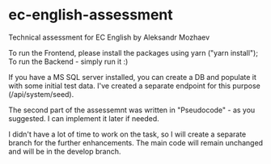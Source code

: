 # ec-english-assessment
Technical assessment for EC English by Aleksandr Mozhaev

To run the Frontend, please install the packages using yarn ("yarn install"); To run the Backend - simply run it :)

If you have a MS SQL server installed, you can create a DB and populate it with some initial test data. I've created a separate endpoint for this purpose (/api/system/seed).

The second part of the assessemnt was written in "Pseudocode" - as you suggested. I can implement it later if needed.

I didn't have a lot of time to work on the task, so I will create a separate branch for the further enhancements. The main code will remain unchanged and will be in the develop branch.
